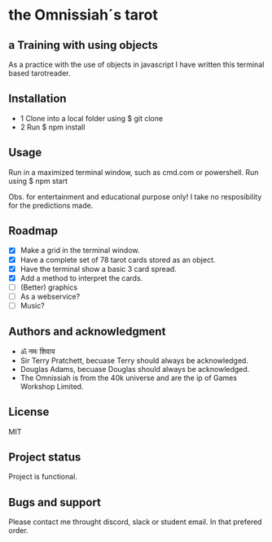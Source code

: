 # the Omnissiah´s tarot

## a Training with using objects
As a practice with the use of objects in javascript I have written this terminal based tarotreader.

## Installation
- 1 Clone into a local folder using $ git clone
- 2 Run $ npm install

## Usage
Run in a maximized terminal window, such as cmd.com or powershell.
Run using $ npm start

Obs. for entertainment and educational purpose only! I take no resposibility for the predictions made.

## Roadmap
- [x] Make a grid in the terminal window.
- [x] Have a complete set of 78 tarot cards stored as an object.
- [x] Have the terminal show a basic 3 card spread.
- [x] Add a method to interpret the cards.
- [ ] (Better) graphics
- [ ] As a webservice?
- [ ] Music?

## Authors and acknowledgment

- ॐ नमः शिवाय
- Sir Terry Pratchett, becuase Terry should always be acknowledged.
- Douglas Adams, becuase Douglas should always be acknowledged.
- The Omnissiah is from the 40k universe and are the ip of Games Workshop Limited.

## License
MIT

## Project status
Project is functional.

## Bugs and support
Please contact me throught discord, slack or student email. In that prefered order.
